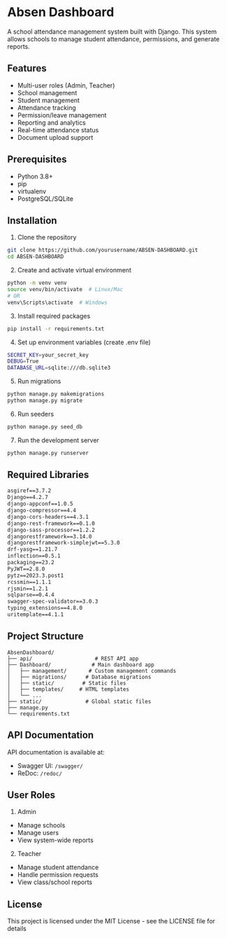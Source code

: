 # Absen Dashboard

A school attendance management system built with Django. This system allows schools to manage student attendance, permissions, and generate reports.

## Features

- Multi-user roles (Admin, Teacher)
- School management
- Student management 
- Attendance tracking
- Permission/leave management
- Reporting and analytics
- Real-time attendance status
- Document upload support

## Prerequisites

- Python 3.8+
- pip
- virtualenv
- PostgreSQL/SQLite

## Installation

1. Clone the repository
```bash
git clone https://github.com/yourusername/ABSEN-DASHBOARD.git
cd ABSEN-DASHBOARD
```

2. Create and activate virtual environment
```bash
python -m venv venv
source venv/bin/activate  # Linux/Mac
# OR
venv\Scripts\activate  # Windows
```

3. Install required packages
```bash
pip install -r requirements.txt
```

4. Set up environment variables (create .env file)
```bash
SECRET_KEY=your_secret_key
DEBUG=True
DATABASE_URL=sqlite:///db.sqlite3
```

5. Run migrations
```bash
python manage.py makemigrations
python manage.py migrate
```

6. Run seeders
```bash
python manage.py seed_db
```

7. Run the development server
```bash
python manage.py runserver
```

## Required Libraries

```txt
asgiref==3.7.2
Django==4.2.7
django-appconf==1.0.5
django-compressor==4.4
django-cors-headers==4.3.1
django-rest-framework==0.1.0
django-sass-processor==1.2.2
djangorestframework==3.14.0
djangorestframework-simplejwt==5.3.0
drf-yasg==1.21.7
inflection==0.5.1
packaging==23.2
PyJWT==2.8.0
pytz==2023.3.post1
rcssmin==1.1.1
rjsmin==1.2.1
sqlparse==0.4.4
swagger-spec-validator==3.0.3
typing_extensions==4.8.0
uritemplate==4.1.1
```

## Project Structure

```
AbsenDashboard/
├── api/                    # REST API app
├── Dashboard/             # Main dashboard app
│   ├── management/       # Custom management commands
│   ├── migrations/      # Database migrations
│   ├── static/         # Static files
│   ├── templates/     # HTML templates
│   └── ...
├── static/              # Global static files
├── manage.py
└── requirements.txt
```

## API Documentation

API documentation is available at:
- Swagger UI: `/swagger/`
- ReDoc: `/redoc/`

## User Roles

1. Admin
- Manage schools
- Manage users
- View system-wide reports

2. Teacher
- Manage student attendance
- Handle permission requests
- View class/school reports

## License

This project is licensed under the MIT License - see the LICENSE file for details